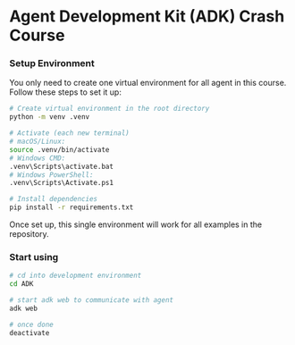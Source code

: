 # Agent Development Kit (ADK) Crash Course

### Setup Environment

You only need to create one virtual environment for all agent in this course. Follow these steps to set it up:

```bash
# Create virtual environment in the root directory
python -m venv .venv

# Activate (each new terminal)
# macOS/Linux:
source .venv/bin/activate
# Windows CMD:
.venv\Scripts\activate.bat
# Windows PowerShell:
.venv\Scripts\Activate.ps1

# Install dependencies
pip install -r requirements.txt
```

Once set up, this single environment will work for all examples in the repository.

### Start using

```bash
# cd into development environment
cd ADK

# start adk web to communicate with agent
adk web

# once done
deactivate
```